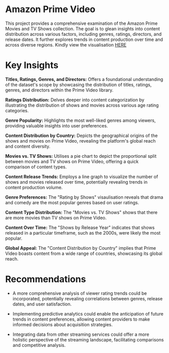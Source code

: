 # Amazon Prime Video   
This project provides a comprehensive examination of the Amazon Prime Movies and TV Shows collection. The goal is to glean insights into content distribution across various factors, including genres, ratings, directors, and release dates. It further explores trends in content production over time and across diverse regions. Kindly view the visualisation [HERE](
https://app.powerbi.com/groups/me/reports/4531c1d1-5bfb-41db-aaa3-77221855424d/ReportSection?experience=power-bi)
# Key Insights

**Titles, Ratings, Genres, and Directors:** Offers a foundational understanding of the dataset's scope by showcasing the distribution of titles, ratings, genres, and directors within the Prime Video library.

**Ratings Distribution:** Delves deeper into content categorization by illustrating the distribution of shows and movies across various age rating categories.

**Genre Popularity:** Highlights the most well-liked genres among viewers, providing valuable insights into user preferences.

**Content Distribution by Country:** Depicts the geographical origins of the shows and movies on Prime Video, revealing the platform's global reach and content diversity.

**Movies vs. TV Shows:** Utilises a pie chart to depict the proportional split between movies and TV shows on Prime Video, offering a quick comparison of content types.

**Content Release Trends:** Employs a line graph to visualize the number of shows and movies released over time, potentially revealing trends in content production volume.

**Genre Preferences:** The "Rating by Shows" visaulisation reveals that drama and comedy are the most popular genres based on user ratings.

**Content Type Distribution:** The "Movies vs. TV Shows"  shows that there are more movies than TV shows on Prime Video.

**Content Over Time:** The "Shows by Release Year" indicates that shows released in a particular timeframe, such as the 2000s, were likely the most popular.

**Global Appeal:** The "Content Distribution by Country"   implies that Prime Video boasts content from a wide range of countries, showcasing its global reach.

# Recommendations

- A more comprehensive analysis of viewer rating trends could be incorporated, potentially revealing correlations between genres, release dates, and user satisfaction.

- Implementing predictive analytics could enable the anticipation of future trends in content preferences, allowing content providers to make informed decisions about acquisition strategies.

- Integrating data from other streaming services could offer a more holistic perspective of the streaming landscape, facilitating comparisons and competitive analysis.
